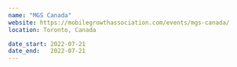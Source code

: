 ```yaml
---
name: "MGS Canada"
website: https://mobilegrowthassociation.com/events/mgs-canada/
location: Toronto, Canada

date_start: 2022-07-21
date_end:   2022-07-21
---
```


